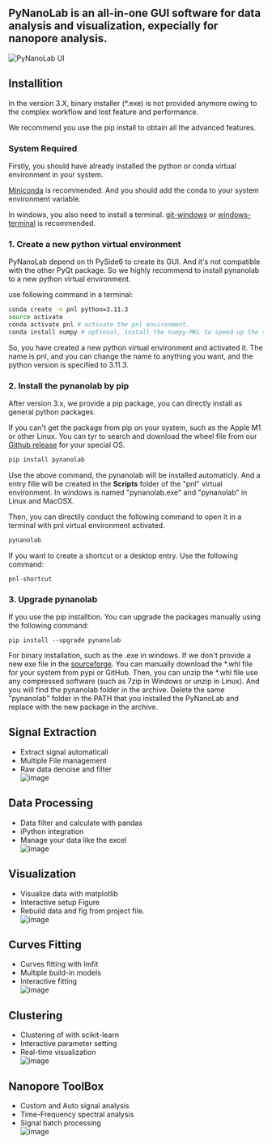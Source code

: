 ## PyNanoLab is an all-in-one GUI software for data analysis and visualization, expecially for nanopore analysis.
![PyNanoLab UI](https://pynanolab.com/images/1.png)


## Installition
In the version 3.X, binary installer (*.exe) is not provided anymore owing to the complex workflow and lost feature and performance.

We recommend you use the pip install to obtain all the advanced features.

### System Required

Firstly, you should have already installed the python or conda virtual environment in your system.

[Miniconda](https://docs.conda.io/en/latest/miniconda.html) is recommended. And you should add the conda to your system environment variable.

In windows, you also need to install a terminal. [git-windows](https://git-scm.com/download/win) or [windows-terminal](https://apps.microsoft.com/store/detail/windows-terminal/9N0DX20HK701) is recommended.

### 1. Create a new python virtual environment

PyNanoLab depend on th PySide6 to create its GUI. And it's not compatible with the other PyQt package. So we highly recommend to install pynanolab to a new python virtual environment.

use following command in a terminal:
```sh
conda create -n pnl python=3.11.3  
source activate
conda activate pnl # activate the pnl environment.
conda install numpy # optional, install the numpy-MKL to speed up the software.
```
So, you have created a new python virtual environment and activated it.
The name is pnl, and you can change the name to anything you want, and the python  version is specified to 3.11.3.

### 2. Install the pynanolab by pip
After version 3.x, we provide a pip package, you can directly install as general python packages.

If you can't get the package from pip on your system, such as the Apple M1 or other Linux. You can tyr to search and download the wheel file from our [Github release](https://github.com/decacent/PyNanoLab/releases) for your special OS.
```sh
pip install pynanolab 
```
Use the above command, the pynanolab will be installed automaticly. And a entry fille will be created in the **Scripts** folder of the "pnl" virtual environment. In windows is named "pynanolab.exe" and "pynanolab" in Linux and MacOSX.

Then, you can directily conduct the following command to open it in a terminal with pnl virtual environment activated.
```sh
pynanolab
```
If you want to create a shortcut or a desktop entry. Use the following command:
```
pnl-shortcut
```

### 3. Upgrade pynanolab
If you use the pip installtion. You can upgrade the packages manually using the following command:
```
pip install --upgrade pynanolab
```

For binary installation, such as the .exe in windows. If we don't provide a new exe file in the [sourceforge](https://sourceforge.net/projects/pynano/files/). You can manually download the *.whl file for your system from pypi or GitHub. Then, you can unzip the *.whl file use any compressed software (such as 7zip in Windows or unzip in Linux). And you will find the pynanolab folder in the archive. Delete the same "pynanolab" folder in the PATH that you installed the PyNanoLab and replace with the new package in the archive.

## Signal Extraction
- Extract signal automaticall
- Multiple File management
- Raw data denoise and filter   
![image](https://user-images.githubusercontent.com/28666678/165077241-8336bbce-7d7a-476f-a005-f3c2929f678a.png)
## Data Processing
- Data filter and calculate with pandas
- iPython integration
- Manage your data like the excel     
![image](https://user-images.githubusercontent.com/28666678/165077360-9aa423a5-6c74-4255-bcfe-aed67d4256fb.png)
##  Visualization
- Visualize data with matplotlib
- Interactive setup Figure
- Rebuild data and fig from project file.   
![image](https://user-images.githubusercontent.com/28666678/165077379-11e68425-a4c9-462f-8c35-bf2a7c4cbcec.png)
##  Curves Fitting
- Curves fitting with lmfit
- Multiple build-in models
- Interactive fitting   
![image](https://user-images.githubusercontent.com/28666678/165077503-1fc5e17d-8953-49aa-8322-fd1393f8898b.png)
##  Clustering
- Clustering of with scikit-learn
- Interactive parameter setting
- Real-time visualization    
![image](https://user-images.githubusercontent.com/28666678/165077568-f5597b79-bd2f-4ddd-a34a-b4f18f035280.png)
## Nanopore ToolBox
- Custom and Auto signal analysis
- Time-Frequency spectral analysis
- Signal batch processing  
![image](https://user-images.githubusercontent.com/28666678/165077633-a98d7d88-f3ec-4ecc-8787-be1238501ee5.png)

